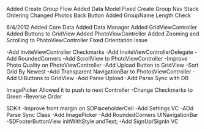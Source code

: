 Added Create Group Flow
Added Data Model
Fixed Create Group Nav Stack Ordering
Changed Photos Back Button
Added GroupName Length Check

6/4/2012
Added Core Data
Added Data Manager
Added GridViewController
Added Buttons to GridView
Added PhotoViewController
Added Zooming and Scrolling to PhotoViewController
Fixed Orientation Issue

-Add InviteViewController Checkmarks
-Add InviteViewControllerDelegate
-Add RoundedCorners
-Add ScrollView to PhotoViewController
-Improve Photo Quality on PhotoViewController
-Add Upload Button to GridView
-Sort Grid By Newest
-Add Transparent NavigationBar to PhotosViewController
-Add UIButtons to GridView
-Add Parse Upload
-Add Parse Sync with DB

ImagePicker
Allowed it to push to next Controller
-Change Checkmarks to Green
-Reverse Order


SDKit
-Improve front margin on SDPlaceholderCell
-Add Settings VC
-ADd Parse Sync Class
-Add ImagePicker
-Add RoundedCorners UINavigationBar
-SDFooterButtonView initWithStyle:andText;
-Add SignUp/SignIn VC
